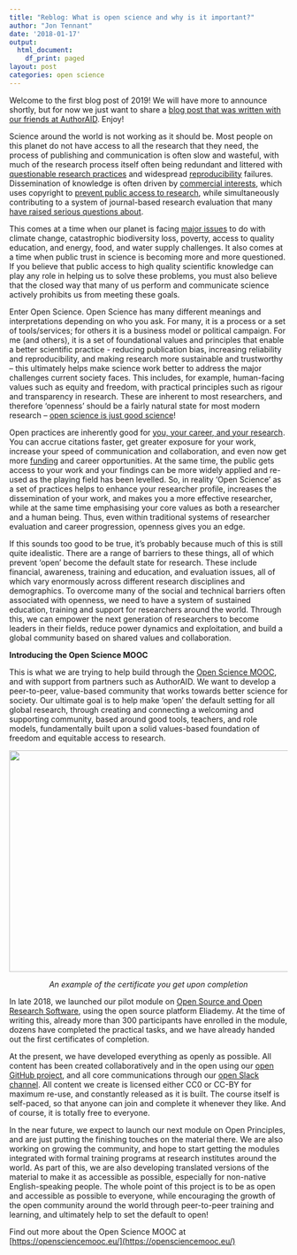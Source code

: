 ```yaml
---
title: "Reblog: What is open science and why is it important?"
author: "Jon Tennant"
date: '2018-01-17'
output:
  html_document:
    df_print: paged
layout: post
categories: open science
---
```


Welcome to the first blog post of 2019! We will have more to announce shortly, but for now we just want to share a [blog post that was written with our friends at AuthorAID](https://www.authoraid.info/en/news/details/1347/). Enjoy!

Science around the world is not working as it should be. Most people on this planet do not have access to all the research that they need, the process of publishing and communication is often slow and wasteful, with much of the research process itself often being redundant and littered with [questionable research practices](https://replicationindex.wordpress.com/2015/01/24/questionable-research-practices-definition-detect-and-recommendations-for-better-practices/) and widespread [reproducibility](https://www.nature.com/articles/s41562-016-0021) failures. Dissemination of knowledge is often driven by [commercial interests](http://knowledgegap.org/index.php/sub-projects/rent-seeking-and-financialization-of-the-academic-publishing-industry/preliminary-findings/), which uses copyright to [prevent public access to research](https://www.theguardian.com/commentisfree/2018/sep/13/scientific-publishing-rip-off-taxpayers-fund-research?CMP=share_btn_tw), while simultaneously contributing to a system of journal-based research evaluation that many [have raised serious questions about](https://www.frontiersin.org/articles/10.3389/fnhum.2013.00291/full).

This comes at a time when our planet is facing [major issues](https://sustainabledevelopment.un.org/) to do with climate change, catastrophic biodiversity loss, poverty, access to quality education, and energy, food, and water supply challenges. It also comes at a time when public trust in science is becoming more and more questioned. If you believe that public access to high quality scientific knowledge can play any role in helping us to solve these problems, you must also believe that the closed way that many of us perform and communicate science actively prohibits us from meeting these goals.

Enter Open Science. Open Science has many different meanings and interpretations depending on who you ask. For many, it is a process or a set of tools/services; for others it is a business model or political campaign. For me (and others), it is a set of foundational values and principles that enable a better scientific practice - reducing publication bias, increasing reliability and reproducibility, and making research more sustainable and trustworthy – this ultimately helps make science work better to address the major challenges current society faces. This includes, for example, human-facing values such as equity and freedom, with practical principles such as rigour and transparency in research. These are inherent to most researchers, and therefore ‘openness’ should be a fairly natural state for most modern research – [open science is just good science](https://zenodo.org/record/1285575#.XDifyM3gqHt)!

Open practices are inherently good for [you, your career, and your research](https://elifesciences.org/articles/16800). You can accrue citations faster, get greater exposure for your work, increase your speed of communication and collaboration, and even now get more [funding](http://asapbio.org/funder-policies) and career opportunities. At the same time, the public gets access to your work and your findings can be more widely applied and re-used as the playing field has been levelled. So, in reality ‘Open Science’ as a set of practices helps to enhance your researcher profile, increases the dissemination of your work, and makes you a more effective researcher, while at the same time emphasising your core values as both a researcher and a human being. Thus, even within traditional systems of researcher evaluation and career progression, openness gives you an edge.

If this sounds too good to be true, it’s probably because much of this is still quite idealistic. There are a range of barriers to these things, all of which prevent ‘open’ become the default state for research. These include financial, awareness, training and education, and evaluation issues, all of which vary enormously across different research disciplines and demographics. To overcome many of the social and technical barriers often associated with openness, we need to have a system of sustained education, training and support for researchers around the world. Through this, we can empower the next generation of researchers to become leaders in their fields, reduce power dynamics and exploitation, and build a global community based on shared values and collaboration.

**Introducing the Open Science MOOC**

This is what we are trying to help build through the [Open Science MOOC](https://opensciencemooc.eu/), and with support from partners such as AuthorAID. We want to develop a peer-to-peer, value-based community that works towards better science for society. Our ultimate goal is to help make ‘open’ the default setting for all global research, through creating and connecting a welcoming and supporting community, based around good tools, teachers, and role models, fundamentally built upon a solid values-based foundation of freedom and equitable access to research.

<p align="center"><img src="https://github.com/OpenScienceMOOC/site/blob/master/img/certificate.png?raw=true" width="600px" height="400px"/></p>

<p align="center"><i>An example of the certificate you get upon completion</i></p>

In late 2018, we launched our pilot module on [Open Source and Open Research Software](https://eliademy.com/catalog/catalog/product/view/sku/02d7338a7e), using the open source platform Eliademy. At the time of writing this, already more than 300 participants have enrolled in the module, dozens have completed the practical tasks, and we have already handed out the first certificates of completion.

At the present, we have developed everything as openly as possible. All content has been created collaboratively and in the open using our [open GitHub project](https://open-science-mooc-invite.herokuapp.com/), and all core communications through our [open Slack channel](https://openmooc-ers-slackin.herokuapp.com/). All content we create is licensed either CC0 or CC-BY for maximum re-use, and constantly released as it is built. The course itself is self-paced, so that anyone can join and complete it whenever they like. And of course, it is totally free to everyone.

In the near future, we expect to launch our next module on Open Principles, and are just putting the finishing touches on the material there. We are also working on growing the community, and hope to start getting the modules integrated with formal training programs at research institutes around the world. As part of this, we are also developing translated versions of the material to make it as accessible as possible, especially for non-native English-speaking people. The whole point of this project is to be as open and accessible as possible to everyone, while encouraging the growth of the open community around the world through peer-to-peer training and learning, and ultimately help to set the default to open!

Find out more about the Open Science MOOC at [https://opensciencemooc.eu/](https://opensciencemooc.eu/)